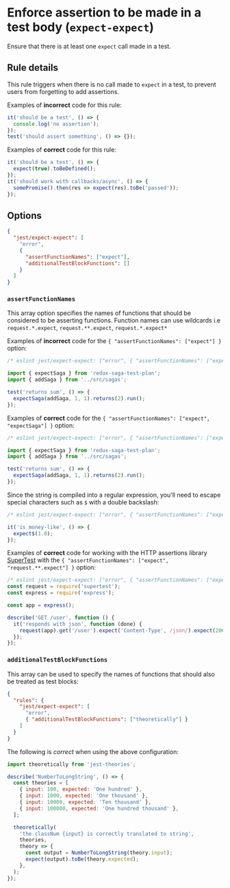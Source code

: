 # Enforce assertion to be made in a test body (`expect-expect`)

Ensure that there is at least one `expect` call made in a test.

## Rule details

This rule triggers when there is no call made to `expect` in a test, to prevent
users from forgetting to add assertions.

Examples of **incorrect** code for this rule:

```js
it('should be a test', () => {
  console.log('no assertion');
});
test('should assert something', () => {});
```

Examples of **correct** code for this rule:

```js
it('should be a test', () => {
  expect(true).toBeDefined();
});
it('should work with callbacks/async', () => {
  somePromise().then(res => expect(res).toBe('passed'));
});
```

## Options

```json
{
  "jest/expect-expect": [
    "error",
    {
      "assertFunctionNames": ["expect"],
      "additionalTestBlockFunctions": []
    }
  ]
}
```

### `assertFunctionNames`

This array option specifies the names of functions that should be considered to
be asserting functions. Function names can use wildcards i.e `request.*.expect`,
`request.**.expect`, `request.*.expect*`

Examples of **incorrect** code for the `{ "assertFunctionNames": ["expect"] }`
option:

```js
/* eslint jest/expect-expect: ["error", { "assertFunctionNames": ["expect"] }] */

import { expectSaga } from 'redux-saga-test-plan';
import { addSaga } from '../src/sagas';

test('returns sum', () => {
  expectSaga(addSaga, 1, 1).returns(2).run();
});
```

Examples of **correct** code for the
`{ "assertFunctionNames": ["expect", "expectSaga"] }` option:

```js
/* eslint jest/expect-expect: ["error", { "assertFunctionNames": ["expect", "expectSaga"] }] */

import { expectSaga } from 'redux-saga-test-plan';
import { addSaga } from '../src/sagas';

test('returns sum', () => {
  expectSaga(addSaga, 1, 1).returns(2).run();
});
```

Since the string is compiled into a regular expression, you'll need to escape
special characters such as `$` with a double backslash:

```js
/* eslint jest/expect-expect: ["error", { "assertFunctionNames": ["expect\\$"] }] */

it('is money-like', () => {
  expect$(1.0);
});
```

Examples of **correct** code for working with the HTTP assertions library
[SuperTest](https://www.npmjs.com/package/supertest) with the
`{ "assertFunctionNames": ["expect", "request.**.expect"] }` option:

```js
/* eslint jest/expect-expect: ["error", { "assertFunctionNames": ["expect", "request.**.expect"] }] */
const request = require('supertest');
const express = require('express');

const app = express();

describe('GET /user', function () {
  it('responds with json', function (done) {
    request(app).get('/user').expect('Content-Type', /json/).expect(200, done);
  });
});
```

### `additionalTestBlockFunctions`

This array can be used to specify the names of functions that should also be
treated as test blocks:

```json
{
  "rules": {
    "jest/expect-expect": [
      "error",
      { "additionalTestBlockFunctions": ["theoretically"] }
    ]
  }
}
```

The following is _correct_ when using the above configuration:

```js
import theoretically from 'jest-theories';

describe('NumberToLongString', () => {
  const theories = [
    { input: 100, expected: 'One hundred' },
    { input: 1000, expected: 'One thousand' },
    { input: 10000, expected: 'Ten thousand' },
    { input: 100000, expected: 'One hundred thousand' },
  ];

  theoretically(
    'the classNum {input} is correctly translated to string',
    theories,
    theory => {
      const output = NumberToLongString(theory.input);
      expect(output).toBe(theory.expected);
    },
  );
});
```
